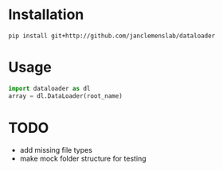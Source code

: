 # Installation
```
pip install git+http://github.com/janclemenslab/dataloader
```

# Usage
```python
import dataloader as dl
array = dl.DataLoader(root_name)
```

# TODO
- add missing file types
- make mock folder structure for testing